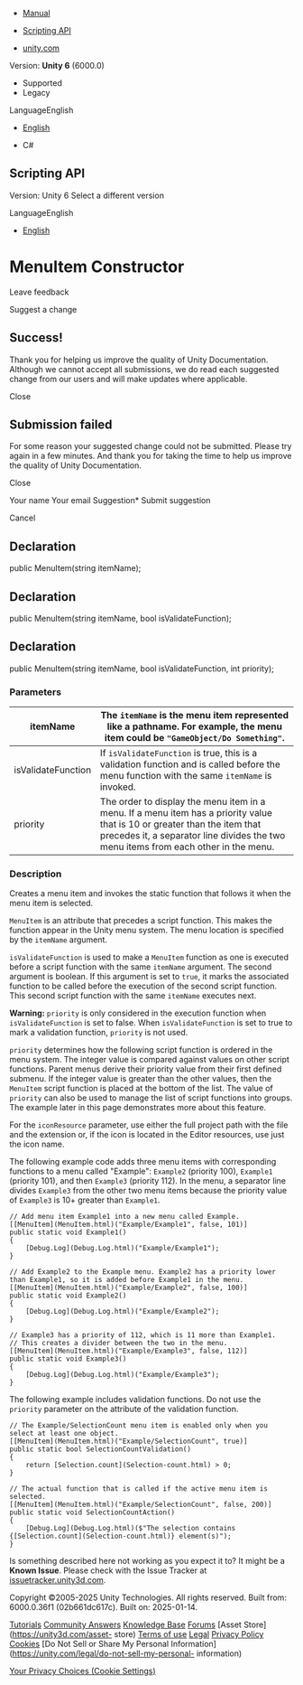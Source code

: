 [ ]()

  * [Manual](../Manual/index.html)
  * [Scripting API](../ScriptReference/index.html)

  * [unity.com](https://unity.com/)

Version: **Unity 6** (6000.0)

  * Supported
  * Legacy

LanguageEnglish

  * [English]()

  * C#

[ ](https://docs.unity3d.com)

## Scripting API

Version: Unity 6 Select a different version

LanguageEnglish

  * [English]()

# MenuItem Constructor

Leave feedback

Suggest a change

## Success!

Thank you for helping us improve the quality of Unity Documentation. Although
we cannot accept all submissions, we do read each suggested change from our
users and will make updates where applicable.

Close

## Submission failed

For some reason your suggested change could not be submitted. Please <a>try
again</a> in a few minutes. And thank you for taking the time to help us
improve the quality of Unity Documentation.

Close

Your name Your email Suggestion* Submit suggestion

Cancel

[ ]()

## Declaration

public MenuItem(string itemName);

## Declaration

public MenuItem(string itemName, bool isValidateFunction);

## Declaration

public MenuItem(string itemName, bool isValidateFunction, int priority);

### Parameters

itemName | The `itemName` is the menu item represented like a pathname. For example, the menu item could be `"GameObject/Do Something"`.  
---|---  
isValidateFunction | If `isValidateFunction` is true, this is a validation function and is called before the menu function with the same `itemName` is invoked.  
priority | The order to display the menu item in a menu. If a menu item has a priority value that is 10 or greater than the item that precedes it, a separator line divides the two menu items from each other in the menu.  
  
### Description

Creates a menu item and invokes the static function that follows it when the
menu item is selected.

`MenuItem` is an attribute that precedes a script function. This makes the
function appear in the Unity menu system. The menu location is specified by
the `itemName` argument.  
  
`isValidateFunction` is used to make a `MenuItem` function as one is executed
before a script function with the same `itemName` argument. The second
argument is boolean. If this argument is set to `true`, it marks the
associated function to be called before the execution of the second script
function. This second script function with the same `itemName` executes next.  
  
**Warning:** `priority` is only considered in the execution function when
`isValidateFunction` is set to false. When `isValidateFunction` is set to true
to mark a validation function, `priority` is not used.  
  
`priority` determines how the following script function is ordered in the menu
system. The integer value is compared against values on other script
functions. Parent menus derive their priority value from their first defined
submenu. If the integer value is greater than the other values, then the
`MenuItem` script function is placed at the bottom of the list. The value of
`priority` can also be used to manage the list of script functions into
groups. The example later in this page demonstrates more about this feature.  
  
For the `iconResource` parameter, use either the full project path with the
file and the extension or, if the icon is located in the Editor resources, use
just the icon name.  
  
The following example code adds three menu items with corresponding functions
to a menu called "Example": `Example2` (priority 100), `Example1` (priority
101), and then `Example3` (priority 112). In the menu, a separator line
divides `Example3` from the other two menu items because the priority value of
`Example3` is 10+ greater than `Example1`.

    
    
    // Add menu item Example1 into a new menu called Example.
    [[MenuItem](MenuItem.html)("Example/Example1", false, 101)]
    public static void Example1()
    {
        [Debug.Log](Debug.Log.html)("Example/Example1");
    }
    
    // Add Example2 to the Example menu. Example2 has a priority lower than Example1, so it is added before Example1 in the menu.
    [[MenuItem](MenuItem.html)("Example/Example2", false, 100)]
    public static void Example2()
    {
        [Debug.Log](Debug.Log.html)("Example/Example2");
    }
    
    // Example3 has a priority of 112, which is 11 more than Example1.
    // This creates a divider between the two in the menu.
    [[MenuItem](MenuItem.html)("Example/Example3", false, 112)]
    public static void Example3()
    {
        [Debug.Log](Debug.Log.html)("Example/Example3");
    }
    

The following example includes validation functions. Do not use the `priority`
parameter on the attribute of the validation function.

    
    
    // The Example/SelectionCount menu item is enabled only when you select at least one object.
    [[MenuItem](MenuItem.html)("Example/SelectionCount", true)]
    public static bool SelectionCountValidation()
    {
        return [Selection.count](Selection-count.html) > 0;
    }
    
    // The actual function that is called if the active menu item is selected.
    [[MenuItem](MenuItem.html)("Example/SelectionCount", false, 200)]
    public static void SelectionCountAction()
    {
        [Debug.Log](Debug.Log.html)($"The selection contains {[Selection.count](Selection-count.html)} element(s)");
    }
    

Is something described here not working as you expect it to? It might be a
**Known Issue**. Please check with the Issue Tracker at
[issuetracker.unity3d.com](https://issuetracker.unity3d.com).

Copyright ©2005-2025 Unity Technologies. All rights reserved. Built from:
6000.0.36f1 (02b661dc617c). Built on: 2025-01-14.

[Tutorials](https://unity3d.com/learn) [Community
Answers](https://answers.unity3d.com) [Knowledge
Base](https://support.unity3d.com/hc/en-us)
[Forums](https://forum.unity3d.com) [Asset Store](https://unity3d.com/asset-
store) [Terms of use](https://docs.unity3d.com/Manual/TermsOfUse.html)
[Legal](https://unity.com/legal) [Privacy
Policy](https://unity.com/legal/privacy-policy)
[Cookies](https://unity.com/legal/cookie-policy) [Do Not Sell or Share My
Personal Information](https://unity.com/legal/do-not-sell-my-personal-
information)

[Your Privacy Choices (Cookie Settings)](javascript:void\(0\);)

